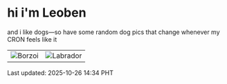 # hi i'm Leoben

and i like dogs—so have some random dog pics that change whenever my CRON feels like it

|  |  |
|--------|----------|
| ![Borzoi](https://random-dog-vercel.vercel.app/api/random-borzoi?v=1761460463) | ![Labrador](https://random-dog-vercel.vercel.app/api/random-labrador?v=1761460463) |

Last updated: 2025-10-26 14:34 PHT
